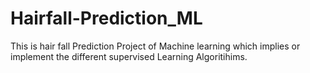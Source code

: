 # Hairfall-Prediction_ML
This is hair fall Prediction Project of Machine learning which implies or implement the different supervised Learning Algoritihims.
